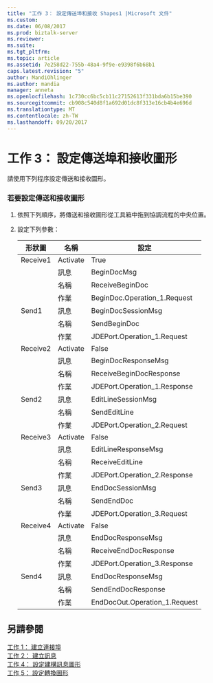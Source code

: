 ```yaml
---
title: "工作 3： 設定傳送埠和接收 Shapes1 |Microsoft 文件"
ms.custom: 
ms.date: 06/08/2017
ms.prod: biztalk-server
ms.reviewer: 
ms.suite: 
ms.tgt_pltfrm: 
ms.topic: article
ms.assetid: 7e258d22-755b-48a4-9f9e-e9398f6b68b1
caps.latest.revision: "5"
author: MandiOhlinger
ms.author: mandia
manager: anneta
ms.openlocfilehash: 1c730cc6bc5cb11c27152613f331bda6b15be390
ms.sourcegitcommit: cb908c540d8f1a692d01dc8f313e16cb4b4e696d
ms.translationtype: MT
ms.contentlocale: zh-TW
ms.lasthandoff: 09/20/2017
---
```

# <a name="task-3-configure-the-send-and-receive-shapes"></a>工作 3： 設定傳送埠和接收圖形
請使用下列程序設定傳送和接收圖形。  
  
### <a name="to-configure-the-send-and-receive-shapes"></a>若要設定傳送和接收圖形  
  
1.  依照下列順序，將傳送和接收圖形從工具箱中拖到協調流程的中央位置。  
  
2.  設定下列參數：  
  
    |形狀圖|名稱|設定|  
    |-----------|----------|-------------|  
    |Receive1|Activate|True|  
    ||訊息|BeginDocMsg|  
    ||名稱|ReceiveBeginDoc|  
    ||作業|BeginDoc.Operation_1.Request|  
    |Send1|訊息|BeginDocSessionMsg|  
    ||名稱|SendBeginDoc|  
    ||作業|JDEPort.Operation_1.Request|  
    |Receive2|Activate|False|  
    ||訊息|BeginDocResponseMsg|  
    ||名稱|ReceiveBeginDocResponse|  
    ||作業|JDEPort.Operation_1.Response|  
    |Send2|訊息|EditLineSessionMsg|  
    ||名稱|SendEditLine|  
    ||作業|JDEPort.Operation_2.Request|  
    |Receive3|Activate|False|  
    ||訊息|EditLineResponseMsg|  
    ||名稱|ReceiveEditLine|  
    ||作業|JDEPort.Operation_2.Response|  
    |Send3|訊息|EndDocSessionMsg|  
    ||名稱|SendEndDoc|  
    ||作業|JDEPort.Operation_3.Request|  
    |Receive4|Activate|False|  
    ||訊息|EndDocResponseMsg|  
    ||名稱|ReceiveEndDocResponse|  
    ||作業|JDEPort.Operation_3.Response|  
    |Send4|訊息|EndDocResponseMsg|  
    ||名稱|SendEndDocResponse|  
    ||作業|EndDocOut.Operation_1.Request|  
  
## <a name="see-also"></a>另請參閱  
 [工作 1： 建立連接埠](../core/task-1-create-the-ports2.md)   
 [工作 2： 建立訊息](../core/task-2-create-the-messages1.md)   
 [工作 4： 設定建構訊息圖形](../core/task-4-configure-the-construct-message-shape2.md)   
 [工作 5： 設定轉換圖形](../core/task-5-configure-the-transform-shape1.md)